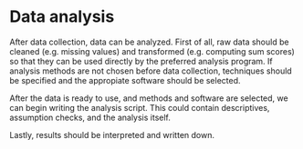 # Data analysis

After data collection, data can be analyzed. First of all, raw data should be cleaned (e.g. missing values) and transformed (e.g. computing sum scores) so that they can be used directly by the preferred analysis program.
If analysis methods are not chosen before data collection, techniques should be specified and the appropiate software should be selected.

After the data is ready to use, and methods and software are selected, we can begin writing the analysis script. This could contain descriptives, assumption checks, and the analysis itself.

Lastly, results should be interpreted and written down.
